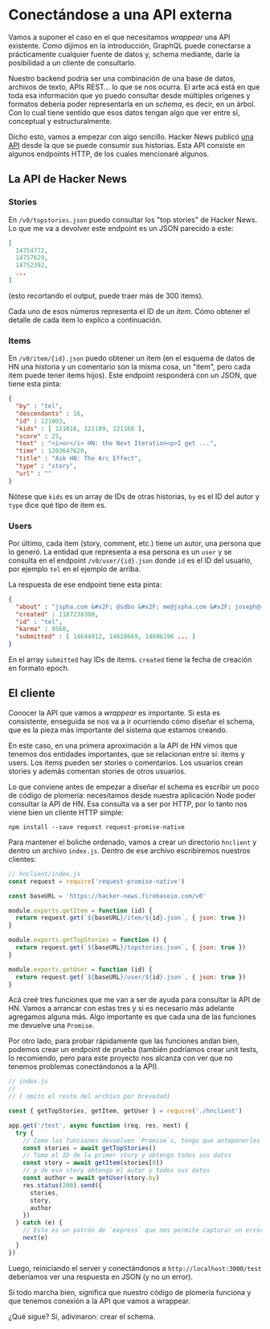 # Conectándose a una API externa

Vamos a suponer el caso en el que necesitamos _wrappear_ una API existente. Como dijimos en la introducción, GraphQL puede conectarse a prácticamente cualquier fuente de datos y, schema mediante, darle la posibilidad a un cliente de consultarlo.

Nuestro backend podría ser una combinación de una base de datos, archivos de texto, APIs REST... lo que se nos ocurra. El arte acá está en que toda esa información que yo puedo consultar desde múltiples orígenes y formatos debería poder representarla en un _schema_, es decir, en un árbol. Con lo cual tiene sentido que esos datos tengan algo que ver entre sí, conceptual y estructuralmente.

Dicho esto, vamos a empezar con algo sencillo. Hacker News publicó [una API](https://github.com/HackerNews/API) desde la que se puede consumir sus historias.
Esta API consiste en algunos endpoints HTTP, de los cuales mencionaré algunos.

## La API de Hacker News

### Stories

En `/v0/topstories.json` puedo consultar los "top stories" de Hacker News. Lo que me va a devolver este endpoint es un JSON parecido a este:

```json
[
  14754772,
  14757629,
  14752392,
  ...
]
```

(esto recortando el output, puede traer más de 300 items).

Cada uno de esos números representa el ID de un _item_. Cómo obtener el detalle de cada item lo explico a continuación.

### Items

En `/v0/item/{id}.json` puedo obtener un item (en el esquema de datos de HN una historia y un comentario son la misma cosa, un "item", pero cada item puede tener items hijos).
Este endpoint responderá con un JSON, que tiene esta pinta:

```json
{
  "by" : "tel",
  "descendants" : 16,
  "id" : 121003,
  "kids" : [ 121016, 121109, 121168 ],
  "score" : 25,
  "text" : "<i>or</i> HN: the Next Iteration<p>I get ...",
  "time" : 1203647620,
  "title" : "Ask HN: The Arc Effect",
  "type" : "story",
  "url" : ""
}
```

Nótese que `kids` es un array de IDs de otras historias, `by` es el ID del autor y `type` dice qué tipo de item es.

### Users

Por último, cada item (story, comment, etc.) tiene un autor, una persona que lo generó. La entidad que representa a esa persona es un `user` y se consulta en el endpoint `/v0/user/{id}.json` donde `id` es el ID del usuario, por ejemplo `tel` en el ejemplo de arriba.

La respuesta de ese endpoint tiene esta pinta:

```json
{
  "about" : "jspha.com &#x2F; @sdbo &#x2F; me@jspha.com &#x2F; joseph@reifyhealth.com<p>[ my public key: https:&#x2F;&#x2F;keybase.io&#x2F;tel; my proof: https:&#x2F;&#x2F;keybase.io&#x2F;tel&#x2F;sigs&#x2F;hy256UGUMMtc9NhfOsck4vuCiby6UYNLw7VXBj4fGR8 ]",
  "created" : 1187238300,
  "id" : "tel",
  "karma" : 9560,
  "submitted" : [ 14644912, 14628669, 14606196 ... ]
}
```

En el array `submitted` hay IDs de items. `created` tiene la fecha de creación en formato epoch.

## El cliente

Conocer la API que vamos a _wrappear_ es importante. Si esta es consistente, enseguida se nos va a ir ocurriendo cómo diseñar el schema, que es la pieza más importante del sistema que estamos creando.

En este caso, en una primera aproximación a la API de HN vimos que tenemos dos entidades importantes, que se relacionan entre sí: items y users. Los items pueden ser stories o comentarios. Los usuarios crean stories y además comentan stories de otros usuarios.

Lo que conviene antes de empezar a diseñar el schema es escribir un poco de código de plomería: necesitamos desde nuestra aplicación Node poder consultar la API de HN.
Esa consulta va a ser por HTTP, por lo tanto nos viene bien un cliente HTTP simple:

```
npm install --save request request-promise-native
```

Para mantener el boliche ordenado, vamos a crear un directorio `hnclient` y dentro un archivo `index.js`. Dentro de ese archivo escribiremos nuestros clientes:

```js
// hnclient/index.js
const request = require('request-promise-native')

const baseURL = 'https://hacker-news.firebaseio.com/v0'

module.exports.getItem = function (id) {
  return request.get(`${baseURL}/item/${id}.json`, { json: true })
}

module.exports.getTopStories = function () {
  return request.get(`${baseURL}/topstories.json`, { json: true })
}

module.exports.getUser = function (id) {
  return request.get(`${baseURL}/user/${id}.json`, { json: true })
}
```

Acá creé tres funciones que me van a ser de ayuda para consultar la API de HN. Vamos a arrancar con estas tres y si es necesario más adelante agregamos alguna más. Algo importante es que cada una de las funciones me devuelve una `Promise`.

Por otro lado, para probar rápidamente que las funciones andan bien, podemos crear un endpoint de prueba (también podríamos crear unit tests, lo recomiendo, pero para este proyecto nos alcanza con ver que no tenemos problemas conectándonos a la API).

```js
// index.js
//
// [ omito el resto del archivo por brevedad]

const { getTopStories, getItem, getUser } = require('./hnclient')

app.get('/test', async function (req, res, next) {
  try {
    // Como las funciones devuelven `Promise`s, tengo que anteponerles `await` a cada invocación.
    const stories = await getTopStories()
    // Tomo el ID de la primer story y obtengo todos sus datos
    const story = await getItem(stories[0])
    // y de esa story obtengo el autor y todos sus datos
    const author = await getUser(story.by)
    res.status(200).send({
      stories,
      story,
      author
    })
  } catch (e) {
    // Esto es un patrón de `express` que nos permite capturar un error, si hubiera, y mostrarlo en la respuesta
    next(e)
  }
})
```

Luego, reiniciando el server y conectándonos a `http://localhost:3000/test` deberíamos ver una respuesta en JSON (y no un error).

Si todo marcha bien, significa que nuestro código de plomería funciona y que tenemos conexión a la API que vamos a wrappear.

¿Qué sigue? Sí, adivinaron: crear el schema.

